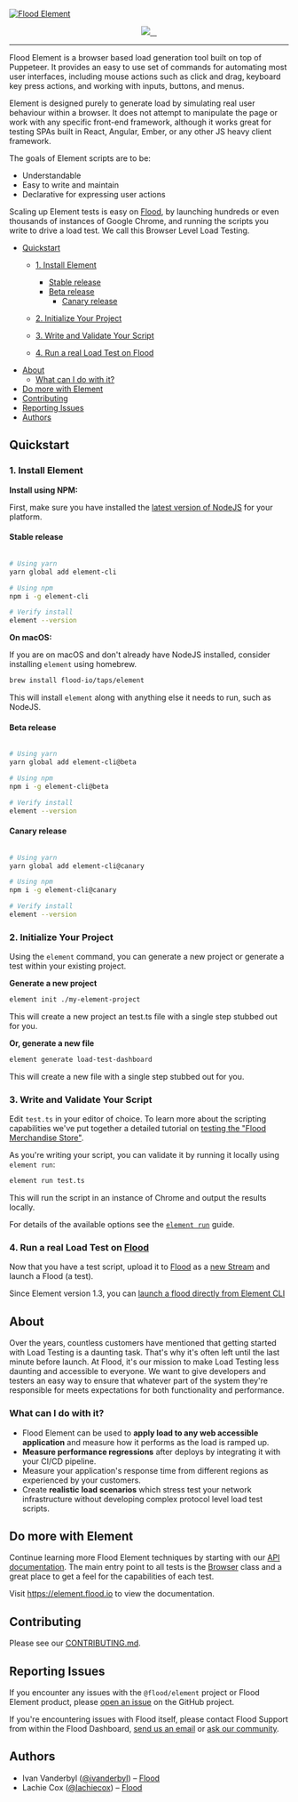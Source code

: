[![Flood Element](/assets/Repo-header.png)](https://element.flood.io)

<p align="center">
  <a aria-label="Flood Logo" href="https://github.com/flood-io">
    <img src="https://img.shields.io/badge/MADE%20BY%20FLOOD-4285f4.svg?style=for-the-badge&labelColor=4285f4&logo=Flood&logoColor=FFFFFF">
  </a>
  <a aria-label="NPM version" href="https://www.npmjs.com/package/element-cli/">
    <img alt="" src="https://img.shields.io/npm/v/element-cli.svg?style=for-the-badge&labelColor=000000&color=6554C0">
  </a>
  <a aria-label="License" href="/LICENSE">
    <img alt="" src="https://img.shields.io/npm/l/@flood/element-cli.svg?style=for-the-badge&labelColor=000000">
  </a>
  <a aria-label="join us in spectrum" href="https://spectrum.chat/flood/element">
    <img alt="" src="https://img.shields.io/badge/Join%20the%20community-blueviolet.svg?style=for-the-badge&labelColor=000000">
  </a>
</p>

---

Flood Element is a browser based load generation tool built on top of Puppeteer. It provides an easy to use set of commands for automating most user interfaces, including mouse actions such as click and drag, keyboard key press actions, and working with inputs, buttons, and menus.

Element is designed purely to generate load by simulating real user behaviour within a browser. It does not attempt to manipulate the page or work with any specific front-end framework, although it works great for testing SPAs built in React, Angular, Ember, or any other JS heavy client framework.

The goals of Element scripts are to be:

- Understandable
- Easy to write and maintain
- Declarative for expressing user actions

Scaling up Element tests is easy on [Flood](https://flood.io), by launching hundreds or even thousands of instances of Google Chrome, and running the scripts you write to drive a load test. We call this Browser Level Load Testing.

- [Quickstart](#quickstart)
  - [1. Install Element](#1-install-element)
    - [Stable release](#stable-release)
    - [Beta release](#beta-release)
		- [Canary release](#canary-release)

  - [2. Initialize Your Project](#2-initialize-your-project)
  - [3. Write and Validate Your Script](#3-write-and-validate-your-script)
  - [4. Run a real Load Test on Flood](#4-run-a-real-load-test-on-flood)
- [About](#about)
  - [What can I do with it?](#what-can-i-do-with-it)
- [Do more with Element](#do-more-with-element)
- [Contributing](#contributing)
- [Reporting Issues](#reporting-issues)
- [Authors](#authors)

## Quickstart

### 1. Install Element

**Install using NPM:**

First, make sure you have installed the [latest version of NodeJS](https://nodejs.org) for your platform.

#### Stable release

<a aria-label="NPM version" href="https://www.npmjs.com/package/element-cli/">
  <img alt="" src="https://img.shields.io/npm/v/element-cli.svg?style=for-the-badge&labelColor=000000&color=6554C0">
</a>

```bash
# Using yarn
yarn global add element-cli

# Using npm
npm i -g element-cli

# Verify install
element --version
```

**On macOS:**

If you are on macOS and don't already have NodeJS installed, consider installing `element` using homebrew.

```bash
brew install flood-io/taps/element
```

This will install `element` along with anything else it needs to run, such as NodeJS.

#### Beta release

<a aria-label="Beta NPM version" href="https://www.npmjs.com/package/element-cli/">
  <img alt="" src="https://img.shields.io/npm/v/element-cli/beta.svg?style=for-the-badge&labelColor=000000">
</a>

```bash
# Using yarn
yarn global add element-cli@beta

# Using npm
npm i -g element-cli@beta

# Verify install
element --version
```

#### Canary release
<a aria-label="Canary NPM version" href="https://www.npmjs.com/package/element-cli/">
  <img alt="" src="https://img.shields.io/npm/v/element-cli/canary.svg?style=for-the-badge&labelColor=000000">
</a>

```bash
# Using yarn
yarn global add element-cli@canary

# Using npm
npm i -g element-cli@canary

# Verify install
element --version
```

### 2. Initialize Your Project

Using the `element` command, you can generate a new project or generate a test within your existing project.

**Generate a new project**

```bash
element init ./my-element-project
```

This will create a new project an test.ts file with a single step stubbed out for you.

**Or, generate a new file**

```bash
element generate load-test-dashboard
```

This will create a new file with a single step stubbed out for you.

### 3. Write and Validate Your Script

Edit `test.ts` in your editor of choice. To learn more about the scripting capabilities we've put together a detailed tutorial on [testing the "Flood Merchandise Store"](./packages/element/docs/examples/scenario_1_wordpress.md).

As you're writing your script, you can validate it by running it locally using `element run`:

```bash
element run test.ts
```

This will run the script in an instance of Chrome and output the results locally.

For details of the available options see the [`element run`](./packages/cli/README.md#element-run) guide.

### 4. Run a real Load Test on [Flood](https://flood.io)

Now that you have a test script, upload it to [Flood](https://app.flood.io) as a [new Stream](https://guides.flood.io/scripting-and-tools/flood-element/getting-started-with-element#create-a-stream) and launch a Flood (a test).

Since Element version 1.3, you can [launch a flood directly from Element CLI](https://element.flood.io/docs/next/guides/cli#run-an-element-script-on-flood)

## About

Over the years, countless customers have mentioned that getting started with Load Testing is a daunting task. That's why it's often left until the last minute before launch. At Flood, it's our mission to make Load Testing less daunting and accessible to everyone. We want to give developers and testers an easy way to ensure that whatever part of the system they're responsible for meets expectations for both functionality and performance.

### What can I do with it?

- Flood Element can be used to **apply load to any web accessible application** and measure how it performs as the load is ramped up.
- **Measure performance regressions** after deploys by integrating it with your CI/CD pipeline.
- Measure your application's response time from different regions as experienced by your customers.
- Create **realistic load scenarios** which stress test your network infrastructure without developing complex protocol level load test scripts.

## Do more with Element
Continue learning more Flood Element techniques by starting with our [API documentation](https://element.flood.io/docs/). The main entry point to all tests is the [Browser](https://element.flood.io/docs/1.0/api/browser) class and a great place to get a feel for the capabilities of each test.

Visit <a aria-label="Element documentation" href="https://element.flood.io">https://element.flood.io</a> to view the documentation.

## Contributing

Please see our [CONTRIBUTING.md](/CONTRIBUTING.md).

## Reporting Issues

If you encounter any issues with the `@flood/element` project or Flood Element product, please [open an issue](https://github.com/flood-io/element/issues) on the GitHub project.

If you're encountering issues with Flood itself, please contact Flood Support from within the Flood Dashboard, [send us an email](mailto:support@flood.io) or [ask our community](https://spectrum.chat/flood).

## Authors

- Ivan Vanderbyl ([@ivanderbyl](https://twitter.com/ivanderbyl)) – [Flood](https://flood.io)
- Lachie Cox ([@lachiecox](https://twitter.com/lachiecox)) – [Flood](https://flood.io)
